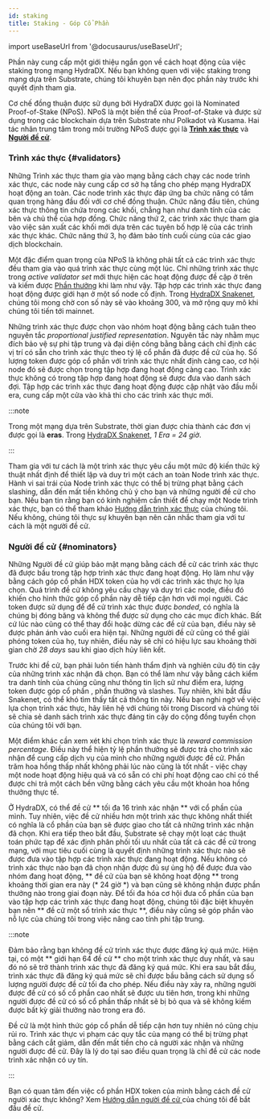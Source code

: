 ```yaml
---
id: staking
title: Staking - Góp Cổ Phần
---
```


import useBaseUrl from '@docusaurus/useBaseUrl';

Phần này cung cấp một giới thiệu ngắn gọn về cách hoạt động của việc staking trong mạng HydraDX. Nếu bạn không quen với việc staking trong mạng dựa trên Substrate, chúng tôi khuyên bạn nên đọc phần này trước khi quyết định tham gia.
 
Cơ chế đồng thuận được sử dụng bởi HydraDX được gọi là Nominated Proof-of-Stake (NPoS). NPoS là một biến thể của Proof-of-Stake và được sử dụng trong các blockchain dựa trên Substrate như Polkadot và Kusama. Hai tác nhân trung tâm trong môi trường NPoS được gọi là [**Trình xác thực**](#validators) và [**Người đề cử**](#nominators).

### Trình xác thực {#validators}

Những Trình xác thực tham gia vào mạng bằng cách chạy các node trình xác thực, các node này cung cấp cơ sở hạ tầng cho phép mạng HydraDX hoạt động an toàn. Các node trình xác thực đáp ứng ba chức năng có tầm quan trọng hàng đầu đối với cơ chế đồng thuận. Chức năng đầu tiên, chúng xác thực thông tin chứa trong các khối, chẳng hạn như danh tính của các bên và chủ thể của hợp đồng. Chức năng thứ 2, các trình xác thực tham gia vào việc sản xuất các khối mới dựa trên các tuyên bố hợp lệ của các trình xác thực khác. Chức năng thứ 3, họ đảm bảo tính cuối cùng của các giao dịch blockchain.

Một đặc điểm quan trọng của NPoS là không phải tất cả các trình xác thực đều tham gia vào quá trình xác thực cùng một lúc. Chỉ những trình xác thực trong *active validator set*  mới thực hiện các hoạt động được đề cập ở trên và kiếm được [Phần thưởng](/staking_rewards) khi làm như vậy. Tập hợp các trình xác thực đang hoạt động được giới hạn ở một số node cố định. Trong [HydraDX Snakenet](/snakenet), chúng tôi mong chờ con số này sẽ vào khoảng 300, và mở rộng quy mô khi chúng tôi tiến tới mainnet.

Những trình xác thực được chọn vào nhóm hoạt động bằng cách tuân theo nguyên tắc *proportional justified representation*. Nguyên tắc này nhằm mục đích bảo vệ sự phi tập trung và đại diện công bằng bằng cách chỉ định các vị trí có sẵn cho trình xác thực theo tỷ lệ cổ phần đã được đề cử của họ. Số lượng token được góp cổ phần với trình xác thực nhất định càng cao, cơ hội node đó sẽ được chọn trong tập hợp đang hoạt động càng cao. Trình xác thực không có trong tập hợp đang hoạt động sẽ được đưa vào danh sách đợi. Tập hợp các trình xác thực đang hoạt động được cập nhật vào đầu mỗi era, cung cấp một cửa vào khả thi cho các trình xác thực mới.

:::note

Trong một mạng dựa trên Substrate, thời gian được chia thành các đơn vị được gọi là **eras**. Trong [HydraDX Snakenet](/snakenet), *1 Era = 24 giờ*.

:::

Tham gia với tư cách là một trình xác thực yêu cầu một mức độ kiến thức kỹ thuật nhất định để thiết lập và duy trì một cách an toàn Node trình xác thực. Hành vi sai trái của Node trình xác thực có thể bị trừng phạt bằng cách slashing, dẫn đến mất tiền không chủ ý cho bạn và những người đề cử cho bạn. Nếu bạn tin rằng bạn có kinh nghiệm cần thiết để chạy một Node trình xác thực, bạn có thể tham khảo [Hướng dẫn trình xác thực](/node_setup) của chúng tôi. Nếu không, chúng tôi thực sự khuyên bạn nên cân nhắc tham gia với tư cách là một người đề cử.

### Người đề cử {#nominators}

Những Người đề cử giúp bảo mật mạng bằng cách đề cử các trình xác thực đã được bầu trong tập hợp trình xác thực đang hoạt động. Họ làm như vậy bằng cách góp cổ phần HDX token của họ với các trình xác thực họ lựa chọn. Quá trình đề cử không yêu cầu chạy và duy trì các node, điều đó khiến cho hình thức góp cổ phần này dễ tiếp cận hơn với mọi người. Các token được sử dụng để để cử trình xác thực được *bonded*, có nghĩa là chúng bị đóng băng và không thể được sử dụng cho các mục đích khác. Bất cứ lúc nào cũng có thể thay đổi hoặc dừng các đề cử của bạn, điều này sẽ được phản ánh vào cuối era hiện tại. Những người đề cử cũng có thể giải phóng token của họ, tuy nhiên, điều này sẽ chỉ có hiệu lực sau khoảng thời gian chờ *28 days* sau  khi giao dịch hủy liên kết.

Trước khi đề cử, bạn phải luôn tiến hành thẩm định và nghiên cứu độ tin cậy của những trình xác nhận đã chọn. Bạn có thể làm như vậy bằng cách kiểm tra danh tính của chúng cũng như thông tin lịch sử như điểm era, lượng token được góp cổ phần , phần thưởng và slashes. Tuy nhiên, khi bắt đầu Snakenet, có thể khó tìm thấy tất cả thông tin này. Nếu bạn nghi ngờ về việc lựa chọn trình xác thực, hãy liên hệ với chúng tôi trong Discord và chúng tôi sẽ chia sẻ danh sách trình xác thực đáng tin cậy do cộng đồng tuyển chọn của chúng tôi với bạn.


Một điểm khác cần xem xét khi chọn trình xác thực là *reward commission percentage*. Điều này thể hiện tỷ lệ phần thưởng sẽ được trả cho trình xác nhận để cung cấp dịch vụ của mình cho những người được đề cử. Phần trăm hoa hồng thấp nhất không phải lúc nào cũng là tốt nhất - việc chạy một node hoạt động hiệu quả và có sẵn có chi phí hoạt động cao chỉ có thể được chi trả một cách bền vững bằng cách yêu cầu một khoản hoa hồng thưởng thực tế.

Ở HydraDX, có thể đề cử ** tối đa 16 trình xác nhận ** với cổ phần của mình. Tuy nhiên, việc đề cử nhiều hơn một trình xác thực không nhất thiết có nghĩa là cổ phần của bạn sẽ được giao cho tất cả những trình xác nhận đã chọn. Khi era tiếp theo bắt đầu, Substrate sẽ chạy một loạt các thuật toán phức tạp để xác định phân phối tối ưu nhất của tất cả các đề cử trong mạng, với mục tiêu cuối cùng là quyết định những trình xác thực nào sẽ được đưa vào tập hợp các trình xác thực đang hoạt động. Nếu không có trình xác thực nào bạn đã chọn nhận được đủ sự ủng hộ để được đưa vào nhóm đang hoạt động, ** đề cử của bạn sẽ không hoạt động ** trong khoảng thời gian era này (* 24 giờ *) và bạn cũng sẽ không nhận được phần thưởng nào trong giai đoạn này. Để tối đa hóa cơ hội đưa cổ phần của bạn vào tập hợp các trình xác thực đang hoạt động, chúng tôi đặc biệt khuyên bạn nên ** đề cử một số trình xác thực **, điều này cũng sẽ góp phần vào nỗ lực của chúng tôi trong việc nâng cao tính phi tập trung.

:::note

Đảm bảo rằng bạn không đề cử trình xác thực được đăng ký quá mức. Hiện tại, có một ** giới hạn 64 đề cử ** cho một trình xác thực duy nhất, và sau đó nó sẽ trở thành trình xác thực đã đăng ký quá mức. Khi era sau bắt đầu, trình xác thực đã đăng ký quá mức sẽ chỉ được bầu bằng cách sử dụng số lượng người được đề cử tối đa cho phép. Nếu điều này xảy ra, những người được đề cử có số cổ phần cao nhất sẽ được ưu tiên hơn, trong khi những người được đề cử có số cổ phần thấp nhất sẽ bị bỏ qua và sẽ không kiếm được bất kỳ giải thưởng nào trong era đó.

Đề cử là một hình thức góp cổ phần dễ tiếp cận hơn tuy nhiên nó cũng chịu rủi ro. Trình xác thực vi phạm các quy tắc của mạng có thể bị trừng phạt bằng cách cắt giảm, dẫn đến mất tiền cho cả người xác nhận và những người được đề cử. Đây là lý do tại sao điều quan trọng là chỉ đề cử các node trình xác nhận có uy tín.

:::

Bạn có quan tâm đến việc cổ phần HDX token của mình bằng cách đề cử người xác thực không? Xem [Hướng dẫn người đề cử ](/start_nominating) của chúng tôi để bắt đầu đề cử.
